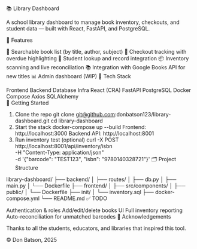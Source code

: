 📚 Library Dashboard

A school library dashboard to manage book inventory, checkouts, and student data — built with React, FastAPI, and PostgreSQL.

🚀 Features

🔎 Searchable book list (by title, author, subject)
🧾 Checkout tracking with overdue highlighting
🧒 Student lookup and record integration
📦 Inventory scanning and live reconciliation
📚 Integration with Google Books API for new titles
📊 Admin dashboard (WIP)
🧱 Tech Stack

Frontend	Backend	Database	Infra
React (CRA)	FastAPI	PostgreSQL	Docker Compose
Axios	SQLAlchemy		
🐳 Getting Started

1. Clone the repo
git clone git@github.com:donbatson123/library-dashboard.git
cd library-dashboard
2. Start the stack
docker-compose up --build
Frontend: http://localhost:3000
Backend API: http://localhost:8001
3. Run inventory test (optional)
curl -X POST http://localhost:8001/api/inventory/isbn \
  -H "Content-Type: application/json" \
  -d '{"barcode": "TEST123", "isbn": "9780140328721"}'
🗂 Project Structure

library-dashboard/
├── backend/
│   ├── routes/
│   ├── db.py
│   ├── main.py
│   └── Dockerfile
├── frontend/
│   ├── src/components/
│   ├── public/
│   └── Dockerfile
├── init/
│   └── inventory.sql
├── docker-compose.yml
└── README.md
✅ TODO

 Authentication & roles
 Add/edit/delete books UI
 Full inventory reporting
 Auto-reconciliation for unmatched barcodes
💬 Acknowledgements

Thanks to all the students, educators, and libraries that inspired this tool.

© Don Batson, 2025

